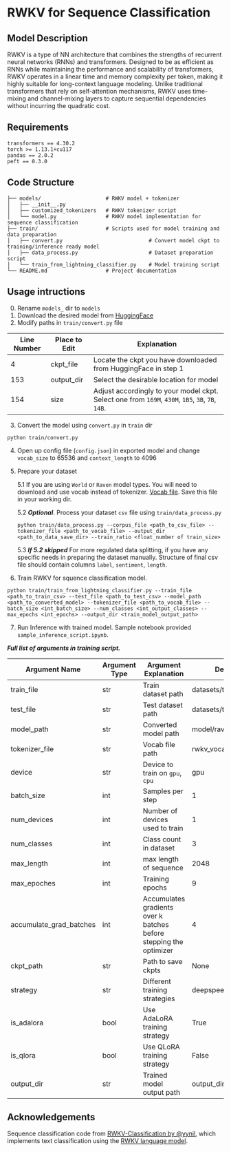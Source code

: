 # RWKV for Sequence Classification

## Model Description

RWKV is a type of NN architecture that combines the strengths of recurrent neural networks (RNNs) and transformers. Designed to be as efficient as RNNs while maintaining the performance and scalability of transformers, RWKV operates in a linear time and memory complexity per token, making it highly suitable for long-context language modeling. Unlike traditional transformers that rely on self-attention mechanisms, RWKV uses time-mixing and channel-mixing layers to capture sequential dependencies without incurring the quadratic cost.

## Requirements

    transformers == 4.30.2
    torch >= 1.13.1+cu117
    pandas == 2.0.2
    peft == 0.3.0


## Code Structure

```
├── models/                     # RWKV model + tokenizer
│   ├── __init__.py
│   ├── customized_tokenizers   # RWKV tokenizer script
│   └── model.py                # RWKV model implementation for sequence classification
├── train/                      # Scripts used for model training and data preparation
│   ├── convert.py                            # Convert model ckpt to training/inference ready model
│   ├── data_process.py                       # Dataset preparation script
│   └── train_from_lightning_classifier.py    # Model training script
└── README.md                   # Project documentation
```

## Usage intructions
0. Rename `models_` dir to `models`
1. Download the desired model from [HuggingFace](https://huggingface.co/BlinkDL/rwkv-4-world/tree/main)
2. Modify paths in `train/convert.py` file

| Line Number | Place to Edit | Explanation |
|-------------|---------------|-------------|
| 4 | ckpt_file | Locate the ckpt you have downloaded from HuggingFace in step 1|
| 153 | output_dir | Select the desirable location for model |
| 154 | size | Adjust accordingly to your model ckpt. Select one from `169M`, `430M`, `1B5`, `3B`, `7B`, `14B`. |

3. Convert the model using `convert.py` in `train` dir

```
python train/convert.py
```

4. Open up config file (`config.json`) in exported model and change `vocab_size` to 65536 and `context_length` to 4096

5. Prepare your dataset

    5.1 If you are using `World` or `Raven` model types. You will need to download and use vocab instead of tokenizer. [Vocab file](https://github.com/BlinkDL/ChatRWKV/blob/main/tokenizer/rwkv_vocab_v20230424.txt). Save this file in your working dir.

    5.2 ***Optional***. Process your dataset `csv` file using `train/data_process.py`

    ```
    python train/data_process.py --corpus_file <path_to_csv_file> --tokenizer_file <path_to_vocab_file> --output_dir <path_to_data_save_dir> --train_ratio <float_number of train_size>
    ```

    5.3 ***If 5.2 skipped*** For more regulated data splitting, if you have any specific needs in preparing the dataset manually. Structure of final csv file should contain columns `label`, `sentiment`, `length`.

6. Train RWKV for squence classification model.

```
python train/train_from_lightning_classifier.py --train_file <path_to_train_csv> --test_file <path_to_test_csv> --model_path <path_to_converted_model> --tokenizer_file <path_to_vocab_file> --batch_size <int_batch_size> --num_classes <int_output_classes> --max_epochs <int_epochs> --output_dir <train_model_output_path>
```

7. Run Inference with trained model. Sample notebook provided `sample_inference_script.ipynb`.

***Full list of arguments in training script.***

| Argument Name | Argument Type | Argument Explanation | Default Value |
|---------------|---------------|----------------------|---------------|
| train_file | str | Train dataset path | datasets/train_2.csv |
| test_file | str | Test dataset path| datasets/test_2.csv |
| model_path | str | Converted model path| model/raven-0.4b-world|
| tokenizer_file | str | Vocab file path | rwkv_vocab_v20230424.txt |
| device | str | Device to train on `gpu`, `cpu`| gpu|
| batch_size | int | Samples per step | 1|
| num_devices | int | Number of devices used to train | 1|
| num_classes | int | Class count in dataset| 3|
| max_length | int | max length of sequence | 2048|
| max_epoches | int | Training epochs | 9|
| accumulate_grad_batches | int | Accumulates gradients over k batches before stepping the optimizer | 4|
| ckpt_path | str | Path to save ckpts | None|
| strategy | str | Different training strategies | deepspeed_stage_2_offload|
| is_adalora | bool | Use AdaLoRA training strategy| True|
| is_qlora | bool| Use QLoRA training strategy | False|
| output_dir | str | Trained model output path| output_dir/|


## Acknowledgements

Sequence classification code from [RWKV-Classification by @yynil](https://github.com/yynil/RWKV-Classification), which implements text classification using the [RWKV language model](https://github.com/BlinkDL/RWKV-LM).
